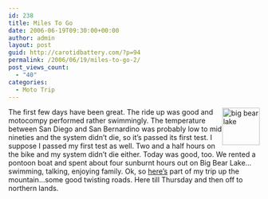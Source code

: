 ```yaml
---
id: 238
title: Miles To Go
date: 2006-06-19T09:30:00+00:00
author: admin
layout: post
guid: http://carotidbattery.com/?p=94
permalink: /2006/06/19/miles-to-go-2/
post_views_count:
  - "40"
categories:
  - Moto Trip
---
```

[<img style="float: right" alt="big bear lake" src="http://static.flickr.com/57/169932602_2cd787af1d_s.jpg" width="75" height="75" />](http://www.flickr.com/photos/64293054@N00/169932602/ "Photo Sharing")The first few days have been great. The ride up was good and motocompy performed rather swimmingly. The temperature between San Diego and San Bernardino was probably low to mid nineties and the system didn&#8217;t die, so it&#8217;s passed its first test. I suppose I passed my first test as well. Two and a half hours on the bike and my system didn&#8217;t die either. Today was good, too. We rented a pontoon boat and spent about four sunburnt hours out on Big Bear Lake&#8230;swimming, talking, enjoying family. Ok, so [here&#8217;s](http://old.carotidbattery.com/17jun06.htm) part of my trip up the mountain&#8230;some good twisting roads. Here till Thursday and then off to northern lands.